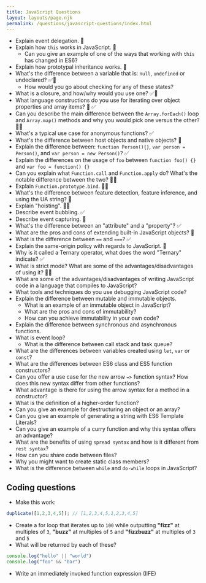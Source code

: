 ```yaml
---
title: JavaScript Questions
layout: layouts/page.njk
permalink: /questions/javascript-questions/index.html
---
```


* Explain event delegation. 🛑
* Explain how `this` works in JavaScript. 🛑
  * Can you give an example of one of the ways that working with `this` has changed in ES6?
* Explain how prototypal inheritance works. 🛑
* What's the difference between a variable that is: `null`, `undefined` or undeclared? ✅🛑
  * How would you go about checking for any of these states? 
* What is a closure, and how/why would you use one? ✅🛑
* What language constructions do you use for iterating over object properties and array items? 🛑 ✅
* Can you describe the main difference between the `Array.forEach()` loop and `Array.map()` methods and why you would pick one versus the other? 🛑✅
* What's a typical use case for anonymous functions? ✅
* What's the difference between host objects and native objects? 🛑
* Explain the difference between: `function Person(){}`, `var person = Person()`, and `var person = new Person()`? ✅
* Explain the differences on the usage of `foo` between `function foo() {}` and `var foo = function() {}`
* Can you explain what `Function.call` and `Function.apply` do? What's the notable difference between the two? 🛑✅
* Explain `Function.prototype.bind`. 🛑✅
* What's the difference between feature detection, feature inference, and using the UA string? 🛑
* Explain "hoisting". 🛑✅
* Describe event bubbling. ✅
* Describe event capturing. 🛑
* What's the difference between an "attribute" and a "property"? ✅
* What are the pros and cons of extending built-in JavaScript objects? 🛑
* What is the difference between `==` and `===`? ✅
* Explain the same-origin policy with regards to JavaScript. 🛑
* Why is it called a Ternary operator, what does the word "Ternary" indicate? ✅
* What is strict mode? What are some of the advantages/disadvantages of using it? 🛑✅
* What are some of the advantages/disadvantages of writing JavaScript code in a language that compiles to JavaScript?
* What tools and techniques do you use debugging JavaScript code?
* Explain the difference between mutable and immutable objects.
  * What is an example of an immutable object in JavaScript?
  * What are the pros and cons of immutability?
  * How can you achieve immutability in your own code?
* Explain the difference between synchronous and asynchronous functions.
* What is event loop?
  * What is the difference between call stack and task queue?
* What are the differences between variables created using `let`, `var` or `const`?
* What are the differences between ES6 class and ES5 function constructors?
* Can you offer a use case for the new arrow `=>` function syntax? How does this new syntax differ from other functions?
* What advantage is there for using the arrow syntax for a method in a constructor?
* What is the definition of a higher-order function?
* Can you give an example for destructuring an object or an array?
* Can you give an example of generating a string with ES6 Template Literals?
* Can you give an example of a curry function and why this syntax offers an advantage?
* What are the benefits of using `spread syntax` and how is it different from `rest syntax`?
* How can you share code between files?
* Why you might want to create static class members?
* What is the difference between `while` and `do-while` loops in JavaScript?

## Coding questions
* Make this work:
```javascript
duplicate([1,2,3,4,5]); // [1,2,3,4,5,1,2,3,4,5]
```
* Create a for loop that iterates up to `100` while outputting **"fizz"** at multiples of `3`, **"buzz"** at multiples of `5` and **"fizzbuzz"** at multiples of `3` and `5`
* What will be returned by each of these?
```javascript
console.log("hello" || "world")
console.log("foo" && "bar")
```
* Write an immediately invoked function expression (IIFE)
